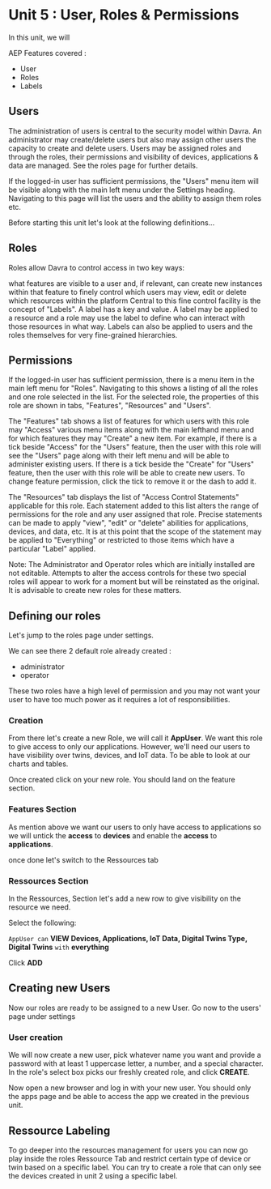 # Unit 5 : User, Roles & Permissions

In this unit, we will

AEP Features covered :
* User
* Roles
* Labels



## Users

The administration of users is central to the security model within Davra. An administrator may create/delete users but also may assign other users the capacity to create and delete users. Users may be assigned roles and through the roles, their permissions and visibility of devices, applications & data are managed. See the roles page for further details.

If the logged-in user has sufficient permissions, the "Users" menu item will be visible along with the main left menu under the Settings heading. Navigating to this page will list the users and the ability to assign them roles etc.


Before starting this unit let's look at the following definitions...

## Roles

Roles allow Davra to control access in two key ways:

what features are visible to a user and, if relevant, can create new instances within that feature
to finely control which users may view, edit or delete which resources within the platform
Central to this fine control facility is the concept of "Labels". A label has a key and value. A label may be applied to a resource and a role may use the label to define who can interact with those resources in what way. Labels can also be applied to users and the roles themselves for very fine-grained hierarchies.


## Permissions

If the logged-in user has sufficient permission, there is a menu item in the main left menu for "Roles". Navigating to this shows a listing of all the roles and one role selected in the list. For the selected role, the properties of this role are shown in tabs, "Features", "Resources" and "Users".

The "Features" tab shows a list of features for which users with this role may "Access" various menu items along with the main lefthand menu and for which features they may "Create" a new item. For example, if there is a tick beside "Access" for the "Users" feature, then the user with this role will see the "Users" page along with their left menu and will be able to administer existing users. If there is a tick beside the "Create" for "Users" feature, then the user with this role will be able to create new users. To change feature permission, click the tick to remove it or the dash to add it.

The "Resources" tab displays the list of "Access Control Statements" applicable for this role. Each statement added to this list alters the range of permissions for the role and any user assigned that role. Precise statements can be made to apply "view", "edit" or "delete" abilities for applications, devices, and data, etc. It is at this point that the scope of the statement may be applied to "Everything" or restricted to those items which have a particular "Label" applied.

Note: The Administrator and Operator roles which are initially installed are not editable. Attempts to alter the access controls for these two special roles will appear to work for a moment but will be reinstated as the original. It is advisable to create new roles for these matters.



## Defining our roles

Let's jump to the roles page under settings.

We can see there 2 default role already created :
* administrator
* operator

These two roles have a high level of permission and you may not want your user to have too much power as it requires a lot of responsibilities.

### Creation
From there let's create a new Role, we will call it **AppUser**. We want this role to give access to only our applications. However, we'll need our users to have visibility over twins, devices, and IoT data. To be able to look at our charts and tables.

Once created click on your new role. You should land on the feature section.

### Features Section

As mention above we want our users to only have access to applications so we will untick the **access** to **devices** and enable the **access** to **applications**.

once done let's switch to the Ressources tab

### Ressources Section

In the Ressources, Section let's add a new row to give visibility on the resource we need.

Select the following:

`AppUser can` **VIEW Devices, Applications, IoT Data, Digital Twins Type, Digital Twins** `with` **everything**

Click **ADD**


## Creating new Users

Now our roles are ready to be assigned to a new User.
Go now to the users' page under settings

### User creation

We will now create a new user, pick whatever name you want and provide a password with at least 1 uppercase letter, a number, and a special character.
In the role's select box picks our freshly created role, and click **CREATE**.

Now open a new browser and log in with your new user. You should only the apps page and be able to access the app we created in the previous unit.

## Ressource Labeling
To go deeper into the resources management for users you can now go play inside the roles Ressource Tab and restrict certain type of device or twin based on a specific label. You can try to create a role that can only see the devices created in unit 2 using a specific label.



